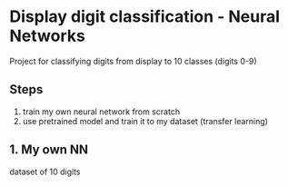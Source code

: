 # Display digit classification - Neural Networks

Project for classifying digits from display to 10 classes (digits 0-9)

## Steps

1. train my own neural network from scratch
2. use pretrained model and train it to my dataset (transfer learning)

## 1. My own NN
dataset of 10 digits